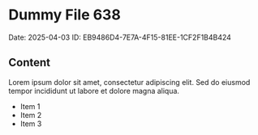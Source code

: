 # Dummy File 638

Date: 2025-04-03
ID: EB9486D4-7E7A-4F15-81EE-1CF2F1B4B424

## Content

Lorem ipsum dolor sit amet, consectetur adipiscing elit.
Sed do eiusmod tempor incididunt ut labore et dolore magna aliqua.

* Item 1
* Item 2
* Item 3

